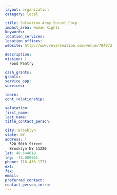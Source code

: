 ```yaml
---
layout: organization
category: local

title: Salvation Army Sunset Corp
impact_area: Human Rights
keywords: 
location_services: 
location_offices: 
website: http://www.reverbnation.com/venue/704972

description: 
mission: |
  Food Pantry

cash_grants: 
grants: 
service_opp: 
services: 

learn: 
cont_relationship: 

salutation: 
first_name: 
last_name: 
title_contact_person: 

city: Brooklyn
state: NY
address: |
  520 50th Street     
  Brooklyn NY 11220
lat: 40.644619
lng: -74.009961
phone: 718-438-1771
ext: 
fax: 
email: 
preferred_contact: 
contact_person_intro: 
---
```

